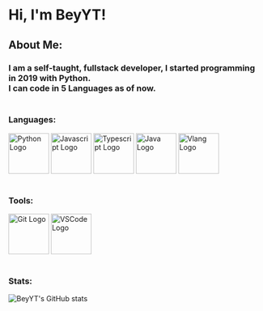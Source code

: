 # Hi, I'm BeyYT!
## About Me:
### I am a self-taught, fullstack developer, I started programming in 2019 with Python.<br>  I can code in 5 Languages as of now.<br><br> 
### Languages:
<img width="80vw" title="Python" alt="Python Logo" src="https://raw.githubusercontent.com/yurijserrano/Github-Profile-Readme-Logos/master/programming%20languages/python.svg"></img>
<img width="80vw" title="Javascript" alt="Javascript Logo" src="https://raw.githubusercontent.com/yurijserrano/Github-Profile-Readme-Logos/master/programming%20languages/javascript.svg"></img>
<img width="80vw" title="Typescript" alt="Typescript Logo" src="https://raw.githubusercontent.com/yurijserrano/Github-Profile-Readme-Logos/master/programming%20languages/typescript.svg"></img>
<img width="80vw" title="Java" alt="Java Logo" src="https://raw.githubusercontent.com/yurijserrano/Github-Profile-Readme-Logos/master/programming%20languages/java.svg"></img>
<img width="80vw" title="Vlang" alt="Vlang Logo" src="https://raw.githubusercontent.com/vlang/v-logo/master/dist/v-logo.svg?sanitize=true"></img>
<br><br>
### Tools:
<img width="80vw" title="Git" alt="Git Logo" src="https://raw.githubusercontent.com/yurijserrano/Github-Profile-Readme-Logos/master/others/git.svg"></img>
<img width="80vw" title="VSCode" alt="VSCode Logo" src="https://raw.githubusercontent.com/yurijserrano/Github-Profile-Readme-Logos/master/text%20editors/vscode.svg"></img>
<br><br>
### Stats:
![BeyYT's GitHub stats](https://github-readme-stats.vercel.app/api?username=beyyt&show_icons=true&bg_color=0F0F0F&count_private=true)
